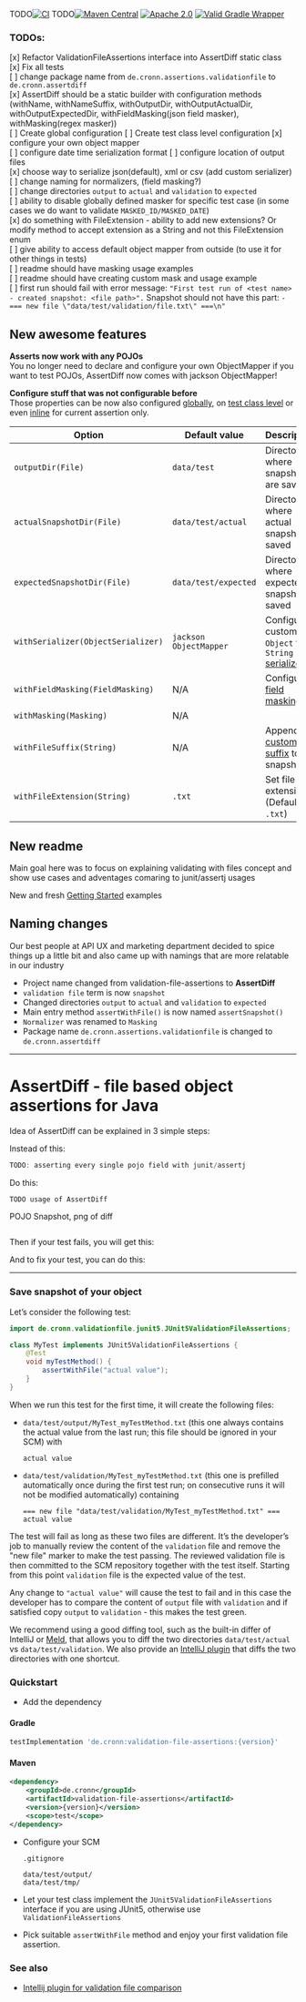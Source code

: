 TODO[![CI](https://github.com/cronn/validation-file-assertions/workflows/CI/badge.svg)](https://github.com/cronn/validation-file-assertions/actions)
TODO[![Maven Central](https://maven-badges.herokuapp.com/maven-central/de.cronn/validation-file-assertions/badge.svg)](http://maven-badges.herokuapp.com/maven-central/de.cronn/validation-file-assertions)
[![Apache 2.0](https://img.shields.io/github/license/cronn/validation-file-assertions.svg)](http://www.apache.org/licenses/LICENSE-2.0)
[![Valid Gradle Wrapper](https://github.com/cronn/validation-file-assertions/workflows/Validate%20Gradle%20Wrapper/badge.svg)](https://github.com/cronn/validation-file-assertions/actions/workflows/gradle-wrapper-validation.yml)

### TODOs:

[x] Refactor ValidationFileAssertions interface into AssertDiff static class  
[x] Fix all tests  
[ ] change package name from `de.cronn.assertions.validationfile` to `de.cronn.assertdiff`  
[x] AssertDiff should be a static builder with configuration methods (withName, withNameSuffix, withOutputDir, withOutputActualDir, withOutputExpectedDir, withFieldMasking(json field masker), withMasking(regex masker))  
[ ] Create global configuration
[ ] Create test class level configuration
[x] configure your own object mapper  
[ ] configure date time serialization format
[ ] configure location of output files  
[x] choose way to serialize json(default), xml or csv (add custom serializer)  
[ ] change naming for normalizers, (field masking?)  
[ ] change directories `output` to `actual` and `validation` to `expected`  
[ ] ability to disable globally defined masker for specific test case (in some cases we do want to validate `MASKED_ID/MASKED_DATE`)  
[x] do something with FileExtension - ability to add new extensions? Or modify method to accept extension as a String and not this FileExtension enum  
[ ] give ability to access default object mapper from outside (to use it for other things in tests)  
[ ] readme should have masking usage examples  
[ ] readme should have creating custom mask and usage example  
[ ] first run should fail with error message: `"First test run of <test name> - created snapshot: <file path>".` Snapshot should not have this part: `-=== new file \"data/test/validation/file.txt\" ===\n"`


## New awesome features

**Asserts now work with any POJOs**  
You no longer need to declare and configure your own ObjectMapper if you want to test POJOs, AssertDiff now comes with jackson ObjectMapper!

**Configure stuff that was not configurable before**  
Those properties can be now also configured [globally](#global-config), on [test class level](#test-class-config) or even [inline](#inline-config) for current assertion only.

| Option                             | Default value          | Description                                                         |
|------------------------------------|------------------------|---------------------------------------------------------------------|
| `outputDir(File)`                  | `data/test`            | Directory where  snapshots are saved                                |
| `actualSnapshotDir(File)`          | `data/test/actual`     | Directory where actual snapshot is saved                            |
| `expectedSnapshotDir(File)`        | `data/test/expected`   | Directory where expected snapshot is saved                          |
| `withSerializer(ObjectSerializer)` | `jackson ObjectMapper` | Configure custom `Object` to `String` [serializer](#serializers.md) |
| `withFieldMasking(FieldMasking)`   | N/A                    | Configure [field masking](#field-masking.md)                        |
| `withMasking(Masking)`             | N/A                    |                                                                     |
| `withFileSuffix(String)`           | N/A                    | Append [custom suffix](#file-name-suffix) to snapshots              |
| `withFileExtension(String)`        | `.txt`                 | Set file extension (Default: `.txt`)                                |

## New readme
Main goal here was to focus on explaining validating with files concept and show use cases and adventages comaring to junit/assertj usages  

New and fresh [Getting Started](#getting-started) examples  

## Naming changes  

Our best people at API UX and marketing department decided to spice things up a little bit and also came up with namings that are more relatable in our industry  

* Project name changed from validation-file-assertions to **AssertDiff**
* `validation file` term is now `snapshot`  
* Changed directories `output` to `actual` and `validation` to `expected`  
* Main entry method `assertWithFile()` is now named `assertSnapshot()`
* `Normalizer` was renamed to `Masking`
* Package name `de.cronn.assertions.validationfile` is changed to `de.cronn.assertdiff`





-------------------------

# AssertDiff - file based object assertions for Java

Idea of AssertDiff can be explained in 3 simple steps:

Instead of this:
```java
TODO: asserting every single pojo field with junit/assertj
```

Do this:
```java
TODO usage of AssertDiff
```

POJO Snapshot, png of diff
```json

```

Then if your test fails, you will get this:
<image of diff>

And to fix your test, you can do this:
<gif of saving new value in diff viewer>





-------------------------



### Save snapshot of your object

Let’s consider the following test:

```java
import de.cronn.validationfile.junit5.JUnit5ValidationFileAssertions;

class MyTest implements JUnit5ValidationFileAssertions {
    @Test
    void myTestMethod() {
        assertWithFile("actual value");
    }
}
```

When we run this test for the first time, it will create the following files:
 - `data/test/output/MyTest_myTestMethod.txt` (this one always contains the actual value from the last run; this file should be ignored in your SCM) with
   ```
   actual value
   ```
 - `data/test/validation/MyTest_myTestMethod.txt` (this one is prefilled automatically once during the first test run; on consecutive runs it will not be modified automatically) containing
   ```
   === new file "data/test/validation/MyTest_myTestMethod.txt" ===
   actual value
   ```

The test will fail as long as these two files are different. It’s the developer’s job to manually review the content of the `validation` file and remove the "new file" marker to make the test passing.
The reviewed validation file is then committed to the SCM repository together with the test itself.
Starting from this point `validation` file is the expected value of the test.

Any change to `"actual value"` will cause the test to fail and in this case the developer has to compare the content of `output` file with `validation` and if satisfied copy `output` to `validation` - this makes the test green.

We recommend using a good diffing tool, such as the built-in differ of IntelliJ or [Meld][meld], that allows you to diff the two directories `data/test/actual` vs `data/test/validation`.
We also provide an [IntelliJ plugin][intellij_plugin] that diffs the two directories with one shortcut.

### Quickstart
* Add the dependency

#### Gradle
```gradle
testImplementation 'de.cronn:validation-file-assertions:{version}'
```

#### Maven
```xml
<dependency>
    <groupId>de.cronn</groupId>
    <artifactId>validation-file-assertions</artifactId>
    <version>{version}</version>
    <scope>test</scope>
</dependency>
```

* Configure your SCM

    `.gitignore`
    ```
    data/test/output/
    data/test/tmp/
    ```

* Let your test class implement the `JUnit5ValidationFileAssertions` interface if you are using JUnit5, otherwise use `ValidationFileAssertions`

* Pick suitable `assertWithFile` method and enjoy your first validation file assertion.

### See also

* [Intellij plugin for validation file comparison][intellij_plugin]

[meld]: https://meldmerge.org/
[intellij_plugin]: https://plugins.jetbrains.com/plugin/12931-validation-file-comparison
